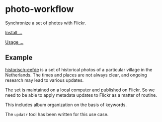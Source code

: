 # photo-workflow

Synchronize a set of photos with Flickr.

[Install ...](docs/install.md)

[Usage ...](docs/usage.md)

## Example

[historisch-eefde](https://github.com/dirkroorda/historisch-eefde)
is a set of historical photos of a particular village in the Netherlands.
The times and places are not always clear, and ongoing research may lead to
various updates.

The set is maintained on a local computer and published on Flickr.
So we need to be able to apply metadata updates to Flickr as a matter of routine.

This includes album organization on the basis of keywords.

The `updatr` tool has been written for this use case.

